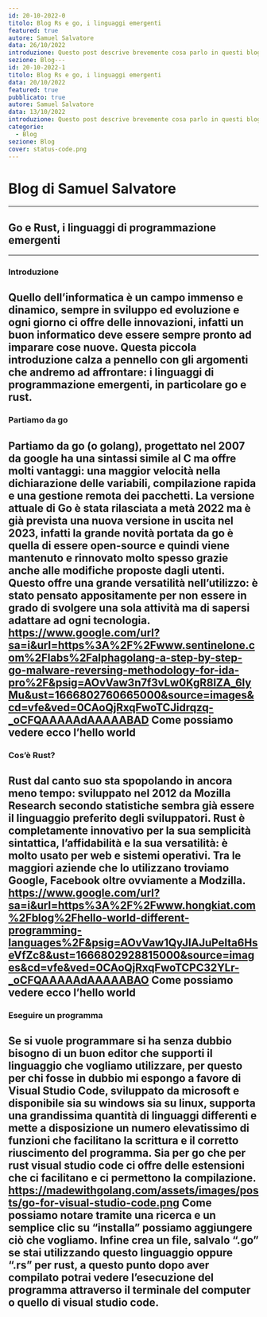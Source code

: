 ```yaml
---
id: 20-10-2022-0
titolo: Blog Rs e go, i linguaggi emergenti
featured: true
autore: Samuel Salvatore
data: 26/10/2022
introduzione: Questo post descrive brevemente cosa parlo in questi blog
sezione: Blog---
id: 20-10-2022-1
titolo: Blog Rs e go, i linguaggi emergenti
data: 20/10/2022
featured: true
pubblicato: true
autore: Samuel Salvatore
data: 13/10/2022
introduzione: Questo post descrive brevemente cosa parlo in questi blog
categorie:
  - Blog
sezione: Blog
cover: status-code.png
---
```


# Blog di Samuel Salvatore
---

## Go e Rust, i linguaggi di programmazione emergenti
---

### Introduzione


Quello dell’informatica è un campo immenso e dinamico, sempre in sviluppo ed evoluzione e ogni giorno ci offre delle innovazioni, infatti un buon informatico deve essere sempre pronto ad imparare cose nuove.
Questa piccola introduzione calza a pennello con gli argomenti che andremo ad affrontare: i linguaggi di programmazione emergenti, in particolare go e rust.
---

### Partiamo da go
Partiamo da go (o golang), progettato nel 2007 da google ha una sintassi simile al C ma offre molti vantaggi: una maggior velocità nella dichiarazione delle variabili, compilazione rapida e una gestione remota dei pacchetti.
La versione attuale di Go è stata rilasciata a metà 2022 ma è già prevista una nuova versione in uscita nel 2023, infatti la grande novità portata da go è quella di essere open-source e quindi viene mantenuto e rinnovato molto spesso grazie anche alle modifiche proposte dagli utenti. Questo offre una grande versatilità nell’utilizzo: è stato pensato appositamente per non essere in grado di svolgere una sola attività ma di sapersi adattare ad ogni tecnologia.
https://www.google.com/url?sa=i&url=https%3A%2F%2Fwww.sentinelone.com%2Flabs%2Falphagolang-a-step-by-step-go-malware-reversing-methodology-for-ida-pro%2F&psig=AOvVaw3n7f3vLw0KgR8lZA_6lyMu&ust=1666802760665000&source=images&cd=vfe&ved=0CAoQjRxqFwoTCJidrqzq-_oCFQAAAAAdAAAAABAD Come possiamo vedere ecco l’hello world
---

### Cos’è Rust?
Rust dal canto suo sta spopolando in ancora meno tempo: sviluppato nel 2012 da Mozilla Research secondo statistiche sembra già essere il linguaggio preferito degli sviluppatori.
Rust è completamente innovativo per la sua semplicità sintattica, l’affidabilità e la sua versatilità: è molto usato per web e sistemi operativi.
Tra le maggiori aziende che lo utilizzano troviamo Google, Facebook oltre ovviamente a Modzilla. 
https://www.google.com/url?sa=i&url=https%3A%2F%2Fwww.hongkiat.com%2Fblog%2Fhello-world-different-programming-languages%2F&psig=AOvVaw1QyJIAJuPeIta6HseVfZc8&ust=1666802928815000&source=images&cd=vfe&ved=0CAoQjRxqFwoTCPC32YLr-_oCFQAAAAAdAAAAABAO Come possiamo vedere ecco l’hello world
---

### Eseguire un programma
Se si vuole programmare si ha senza dubbio bisogno di un buon editor che supporti il linguaggio che vogliamo utilizzare, per questo per chi fosse in dubbio mi espongo a favore di Visual Studio Code, sviluppato da microsoft e disponibile sia su windows sia su linux, supporta una grandissima quantità di linguaggi differenti e mette a disposizione un numero elevatissimo di funzioni che facilitano la scrittura e il corretto riuscimento del programma.
Sia per go che per rust visual studio code ci offre delle estensioni che ci facilitano e 
ci permettono la compilazione.
https://madewithgolang.com/assets/images/posts/go-for-visual-studio-code.png Come possiamo notare tramite una ricerca e un semplice clic su “installa” possiamo aggiungere ciò che vogliamo.
Infine crea un file, salvalo “.go” se stai utilizzando questo linguaggio oppure “.rs” per rust, a questo punto dopo aver compilato potrai vedere l’esecuzione del programma attraverso il terminale del computer o quello di visual studio code.
---